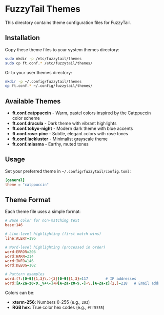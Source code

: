 # FuzzyTail Themes

This directory contains theme configuration files for FuzzyTail.

## Installation

Copy these theme files to your system themes directory:

```bash
sudo mkdir -p /etc/fuzzytail/themes
sudo cp ft.conf.* /etc/fuzzytail/themes/
```

Or to your user themes directory:

```bash
mkdir -p ~/.config/fuzzytail/themes
cp ft.conf.* ~/.config/fuzzytail/themes/
```

## Available Themes

- **ft.conf.catppuccin** - Warm, pastel colors inspired by the Catppuccin color scheme
- **ft.conf.dracula** - Dark theme with vibrant highlights 
- **ft.conf.tokyo-night** - Modern dark theme with blue accents
- **ft.conf.rose-pine** - Subtle, elegant colors with rose tones
- **ft.conf.lackluster** - Minimalist grayscale theme
- **ft.conf.miasma** - Earthy, muted tones

## Usage

Set your preferred theme in `~/.config/fuzzytail/config.toml`:

```toml
[general]
theme = "catppuccin"
```

## Theme Format

Each theme file uses a simple format:

```ini
# Base color for non-matching text
base:146

# Line-level highlighting (first match wins)
line:ALERT=196

# Word-level highlighting (processed in order)
word:ERROR=203
word:WARN=214
word:INFO=146
word:DEBUG=102

# Pattern examples
word:(?:[0-9]{1,3}\.){3}[0-9]{1,3}=117        # IP addresses
word:[A-Za-z0-9._%+\-]+@[A-Za-z0-9.-]+\.[A-Za-z]{2,}=218   # Email addresses
```

Colors can be:
- **xterm-256**: Numbers 0-255 (e.g., `203`)
- **RGB hex**: True color hex codes (e.g., `#ff5555`)
